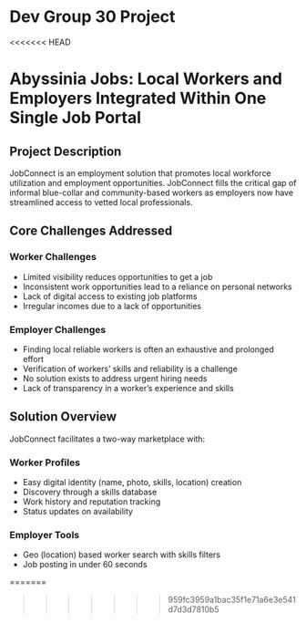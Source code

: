 # Dev Group 30 Project
<<<<<<< HEAD

# Abyssinia Jobs: Local Workers and Employers Integrated Within One Single Job Portal

## Project Description

JobConnect is an employment solution that promotes local workforce utilization and employment opportunities. JobConnect fills the critical gap of informal blue-collar and community-based workers as employers now have streamlined access to vetted local professionals.

## Core Challenges Addressed

### Worker Challenges
- Limited visibility reduces opportunities to get a job  
- Inconsistent work opportunities lead to a reliance on personal networks  
- Lack of digital access to existing job platforms  
- Irregular incomes due to a lack of opportunities  

### Employer Challenges
- Finding local reliable workers is often an exhaustive and prolonged effort  
- Verification of workers’ skills and reliability is a challenge  
- No solution exists to address urgent hiring needs  
- Lack of transparency in a worker’s experience and skills  

## Solution Overview

JobConnect facilitates a two-way marketplace with:

### Worker Profiles
- Easy digital identity (name, photo, skills, location) creation  
- Discovery through a skills database  
- Work history and reputation tracking  
- Status updates on availability  

### Employer Tools
- Geo (location) based worker search with skills filters  
- Job posting in under 60 seconds  



=======
>>>>>>> 959fc3959a1bac35f1e71a6e3e541d7d3d7810b5
